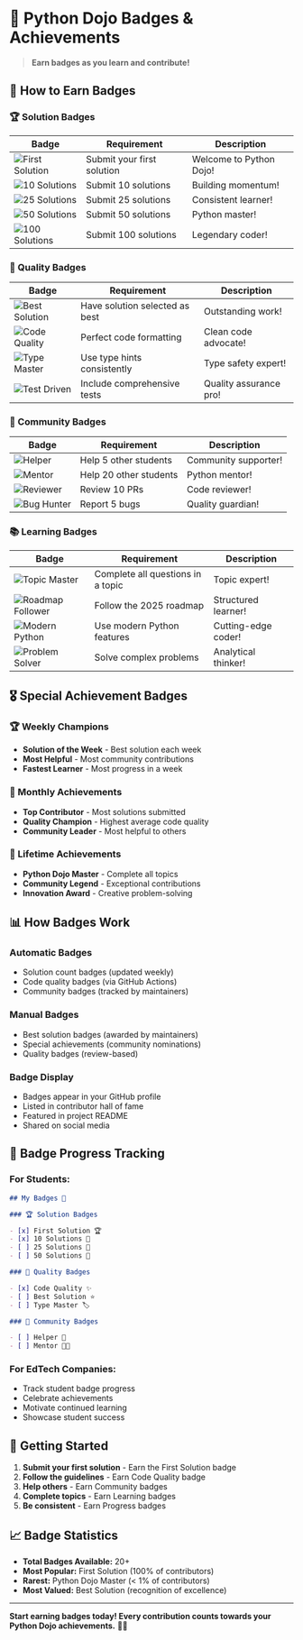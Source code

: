 # 🏅 Python Dojo Badges & Achievements

> **Earn badges as you learn and contribute!**

## 🎯 How to Earn Badges

### **🏆 Solution Badges**

| Badge                                                                  | Requirement                | Description             |
| ---------------------------------------------------------------------- | -------------------------- | ----------------------- |
| ![First Solution](https://img.shields.io/badge/First_Solution-🏆-gold) | Submit your first solution | Welcome to Python Dojo! |
| ![10 Solutions](https://img.shields.io/badge/10_Solutions-🥉-bronze)   | Submit 10 solutions        | Building momentum!      |
| ![25 Solutions](https://img.shields.io/badge/25_Solutions-🥈-silver)   | Submit 25 solutions        | Consistent learner!     |
| ![50 Solutions](https://img.shields.io/badge/50_Solutions-🥇-gold)     | Submit 50 solutions        | Python master!          |
| ![100 Solutions](https://img.shields.io/badge/100_Solutions-💎-purple) | Submit 100 solutions       | Legendary coder!        |

### **🏅 Quality Badges**

| Badge                                                                  | Requirement                    | Description            |
| ---------------------------------------------------------------------- | ------------------------------ | ---------------------- |
| ![Best Solution](https://img.shields.io/badge/Best_Solution-⭐-yellow) | Have solution selected as best | Outstanding work!      |
| ![Code Quality](https://img.shields.io/badge/Code_Quality-✨-blue)     | Perfect code formatting        | Clean code advocate!   |
| ![Type Master](https://img.shields.io/badge/Type_Master-🏷️-green)      | Use type hints consistently    | Type safety expert!    |
| ![Test Driven](https://img.shields.io/badge/Test_Driven-🧪-orange)     | Include comprehensive tests    | Quality assurance pro! |

### **🤝 Community Badges**

| Badge                                                         | Requirement            | Description          |
| ------------------------------------------------------------- | ---------------------- | -------------------- |
| ![Helper](https://img.shields.io/badge/Helper-🤝-green)       | Help 5 other students  | Community supporter! |
| ![Mentor](https://img.shields.io/badge/Mentor-👨‍🏫-blue)        | Help 20 other students | Python mentor!       |
| ![Reviewer](https://img.shields.io/badge/Reviewer-👀-purple)  | Review 10 PRs          | Code reviewer!       |
| ![Bug Hunter](https://img.shields.io/badge/Bug_Hunter-🐛-red) | Report 5 bugs          | Quality guardian!    |

### **📚 Learning Badges**

| Badge                                                                      | Requirement                       | Description         |
| -------------------------------------------------------------------------- | --------------------------------- | ------------------- |
| ![Topic Master](https://img.shields.io/badge/Topic_Master-📚-green)        | Complete all questions in a topic | Topic expert!       |
| ![Roadmap Follower](https://img.shields.io/badge/Roadmap_Follower-🗺️-blue) | Follow the 2025 roadmap           | Structured learner! |
| ![Modern Python](https://img.shields.io/badge/Modern_Python-⚡-yellow)     | Use modern Python features        | Cutting-edge coder! |
| ![Problem Solver](https://img.shields.io/badge/Problem_Solver-🧩-orange)   | Solve complex problems            | Analytical thinker! |

## 🎖️ Special Achievement Badges

### **🏆 Weekly Champions**

- **Solution of the Week** - Best solution each week
- **Most Helpful** - Most community contributions
- **Fastest Learner** - Most progress in a week

### **🏅 Monthly Achievements**

- **Top Contributor** - Most solutions submitted
- **Quality Champion** - Highest average code quality
- **Community Leader** - Most helpful to others

### **💎 Lifetime Achievements**

- **Python Dojo Master** - Complete all topics
- **Community Legend** - Exceptional contributions
- **Innovation Award** - Creative problem-solving

## 📊 How Badges Work

### **Automatic Badges**

- Solution count badges (updated weekly)
- Code quality badges (via GitHub Actions)
- Community badges (tracked by maintainers)

### **Manual Badges**

- Best solution badges (awarded by maintainers)
- Special achievements (community nominations)
- Quality badges (review-based)

### **Badge Display**

- Badges appear in your GitHub profile
- Listed in contributor hall of fame
- Featured in project README
- Shared on social media

## 🎯 Badge Progress Tracking

### **For Students:**

```markdown
## My Badges 🏅

### 🏆 Solution Badges

- [x] First Solution 🏆
- [x] 10 Solutions 🥉
- [ ] 25 Solutions 🥈
- [ ] 50 Solutions 🥇

### 🏅 Quality Badges

- [x] Code Quality ✨
- [ ] Best Solution ⭐
- [ ] Type Master 🏷️

### 🤝 Community Badges

- [ ] Helper 🤝
- [ ] Mentor 👨‍🏫
```

### **For EdTech Companies:**

- Track student badge progress
- Celebrate achievements
- Motivate continued learning
- Showcase student success

## 🚀 Getting Started

1. **Submit your first solution** - Earn the First Solution badge
2. **Follow the guidelines** - Earn Code Quality badge
3. **Help others** - Earn Community badges
4. **Complete topics** - Earn Learning badges
5. **Be consistent** - Earn Progress badges

## 📈 Badge Statistics

- **Total Badges Available:** 20+
- **Most Popular:** First Solution (100% of contributors)
- **Rarest:** Python Dojo Master (< 1% of contributors)
- **Most Valued:** Best Solution (recognition of excellence)

---

**Start earning badges today! Every contribution counts towards your Python Dojo achievements.** 🐍✨
